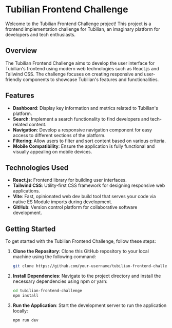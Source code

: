 # Tubilian Frontend Challenge

Welcome to the Tubilian Frontend Challenge project! This project is a frontend implementation challenge for Tubilian, an imaginary platform for developers and tech enthusiasts.

## Overview

The Tubilian Frontend Challenge aims to develop the user interface for Tubilian's frontend using modern web technologies such as React.js and Tailwind CSS. The challenge focuses on creating responsive and user-friendly components to showcase Tubilian's features and functionalities.

## Features

- **Dashboard**: Display key information and metrics related to Tubilian's platform.
- **Search**: Implement a search functionality to find developers and tech-related content.
- **Navigation**: Develop a responsive navigation component for easy access to different sections of the platform.
- **Filtering**: Allow users to filter and sort content based on various criteria.
- **Mobile Compatibility**: Ensure the application is fully functional and visually appealing on mobile devices.

## Technologies Used

- **React.js**: Frontend library for building user interfaces.
- **Tailwind CSS**: Utility-first CSS framework for designing responsive web applications.
- **Vite**: Fast, opinionated web dev build tool that serves your code via native ES Module imports during development.
- **GitHub**: Version control platform for collaborative software development.

## Getting Started

To get started with the Tubilian Frontend Challenge, follow these steps:

1. **Clone the Repository**: Clone this GitHub repository to your local machine using the following command:
   ```bash
   git clone https://github.com/your-username/tubilian-frontend-challenge.git

2. **Install Dependencies**: Navigate to the project directory and install the necessary dependencies using npm or yarn:
   ```bash
   cd tubilian-frontend-challenge
   npm install

3. **Run the Application**: Start the development server to run the application locally:
    ```bash
    npm run dev


